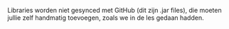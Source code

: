 Libraries worden niet gesynced met GitHub (dit zijn .jar files), die moeten jullie zelf handmatig toevoegen,
zoals we in de les gedaan hadden.
